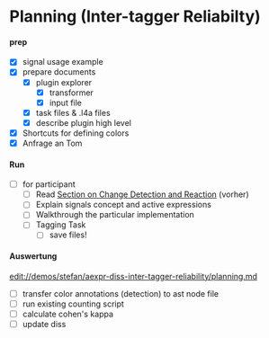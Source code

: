 <script>
import { editSelf } from './helpers.js'
editSelf(this)
</script>
# Planning (Inter-tagger Reliabilty)

#### prep

- [x] signal usage example
- [x] prepare documents 
  - [x] plugin explorer 
    - [x] transformer
    - [x] input file
  - [x] task files & .l4a files
  - [x] describe plugin high level
- [x] Shortcuts for defining colors
- [x] Anfrage an Tom

#### Run

- [ ] for participant
  - [ ] Read [Section on Change Detection and Reaction](browse://demos/stefan/aexpr-diss-inter-tagger-reliability/detection-and-reaction.pdf) (vorher)
  - [ ] Explain signals concept and active expressions
  - [ ] Walkthrough the particular implementation
  - [ ] Tagging Task
    - [ ] save files!

#### Auswertung

<edit://demos/stefan/aexpr-diss-inter-tagger-reliability/planning.md>

- [ ] transfer color annotations (detection) to ast node file
- [ ] run existing counting script
- [ ] calculate cohen's kappa
- [ ] update diss
